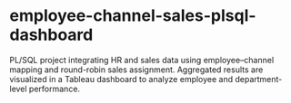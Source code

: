 # employee-channel-sales-plsql-dashboard
PL/SQL project integrating HR and sales data using employee–channel mapping and round-robin sales assignment. Aggregated results are visualized in a Tableau dashboard to analyze employee and department-level performance.
